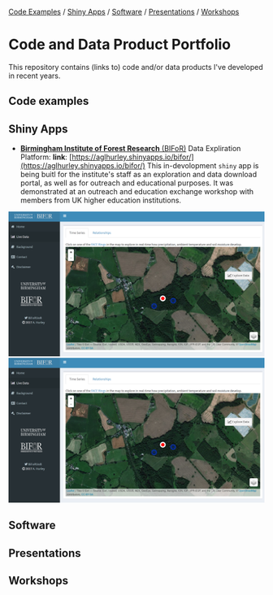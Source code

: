 [Code Examples](#code-examples) 
/ [Shiny Apps](#shiny-apps) 
/ [Software](#software) 
/ [Presentations](#presentations) 
/ [Workshops](#workshops)


# Code and Data Product Portfolio


This repository contains (links to) code and/or data products I've developed in recent years.

## Code examples



## Shiny Apps

* [**Birmingham Institute of Forest Research** (BIFoR)](https://www.birmingham.ac.uk/research/activity/bifor/index.aspx) Data Expliration Platform: 
**link**: [https://aglhurley.shinyapps.io/bifor/](https://aglhurley.shinyapps.io/bifor/)
This in-devolopment `shiny` app is being buitl for the institute's staff as an exploration and data download portal, as well as for outreach and educational purposes. 
It was demonstrated at an outreach and education exchange workshop with members from UK higher education institutions.  

![](./doc/img/shiny_app_bifor.png)
<img src = "/doc/img/shiny_app_bifor.png" width=640>

## Software

## Presentations

## Workshops
